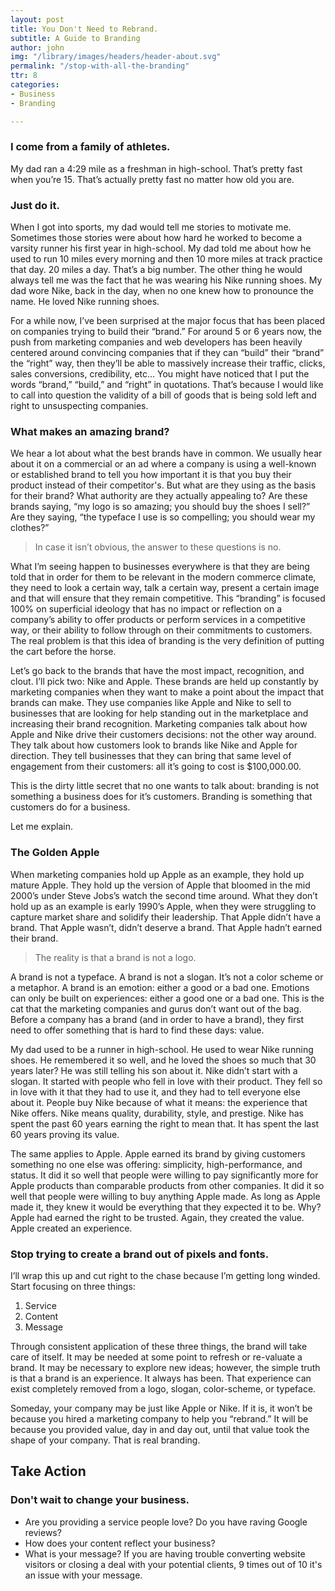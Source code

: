 ```yaml
---
layout: post
title: You Don't Need to Rebrand.
subtitle: A Guide to Branding
author: john
img: "/library/images/headers/header-about.svg"
permalink: "/stop-with-all-the-branding"
ttr: 8
categories:
- Business
- Branding

---
```

### I come from a family of athletes.

My dad ran a 4:29 mile as a freshman in high-school. That’s pretty fast when you’re 15. That’s actually pretty fast no matter how old you are.

### Just do it.

When I got into sports, my dad would tell me stories to motivate me. Sometimes those stories were about how hard he worked to become a varsity runner his first year in high-school. My dad told me about how he used to run 10 miles every morning and then 10 more miles at track practice that day. 20 miles a day. That’s a big number. The other thing he would always tell me was the fact that he was wearing his Nike running shoes. My dad wore Nike, back in the day, when no one knew how to pronounce the name. He loved Nike running shoes.

For a while now, I’ve been surprised at the major focus that has been placed on companies trying to build their “brand.” For around 5 or 6 years now, the push from marketing companies and web developers has been heavily centered around convincing companies that if they can “build” their “brand” the “right” way, then they’ll be able to massively increase their traffic, clicks, sales conversions, credibility, etc…
You might have noticed that I put the words “brand,” “build,” and “right” in quotations. That’s because I would like to call into question the validity of a bill of goods that is being sold left and right to unsuspecting companies.

### What makes an amazing brand?

We hear a lot about what the best brands have in common. We usually hear about it on a commercial or an ad where a company is using a well-known or established brand to tell you how important it is that you buy their product instead of their competitor's. But what are they using as the basis for their brand? What authority are they actually appealing to? Are these brands saying, “my logo is so amazing; you should buy the shoes I sell?” Are they saying, “the typeface I use is so compelling; you should wear my clothes?”

> In case it isn’t obvious, the answer to these questions is no.

What I’m seeing happen to businesses everywhere is that they are being told that in order for them to be relevant in the modern commerce climate, they need to look a certain way, talk a certain way, present a certain image and that will ensure that they remain competitive. This “branding” is focused 100% on superficial ideology that has no impact or reflection on a company’s ability to offer products or perform services in a competitive way, or their ability to follow through on their commitments to customers. The real problem is that this idea of branding is the very definition of putting the cart before the horse.

Let’s go back to the brands that have the most impact, recognition, and clout. I’ll pick two: Nike and Apple. These brands are held up constantly by marketing companies when they want to make a point about the impact that brands can make. They use companies like Apple and Nike to sell to businesses that are looking for help standing out in the marketplace and increasing their brand recognition. Marketing companies talk about how Apple and Nike drive their customers decisions: not the other way around. They talk about how customers look to brands like Nike and Apple for direction. They tell businesses that they can bring that same level of engagement from their customers: all it’s going to cost is $100,000.00.

This is the dirty little secret that no one wants to talk about: branding is not something a business does for it’s customers. Branding is something that customers do for a business.

Let me explain.

### The Golden Apple

When marketing companies hold up Apple as an example, they hold up mature Apple. They hold up the version of Apple that bloomed in the mid 2000’s under Steve Jobs’s watch the second time around. What they don’t hold up as an example is early 1990’s Apple, when they were struggling to capture market share and solidify their leadership. That Apple didn’t have a brand. That Apple wasn’t, didn’t deserve a brand. That Apple hadn’t earned their brand.

> The reality is that a brand is not a logo.

A brand is not a typeface. A brand is not a slogan. It’s not a color scheme or a metaphor. A brand is an emotion: either a good or a bad one. Emotions can only be built on experiences: either a good one or a bad one. This is the cat that the marketing companies and gurus don’t want out of the bag. Before a company has a brand (and in order to have a brand), they first need to offer something that is hard to find these days: value.

My dad used to be a runner in high-school. He used to wear Nike running shoes. He remembered it so well, and he loved the shoes so much that 30 years later? He was still telling his son about it. Nike didn’t start with a slogan. It started with people who fell in love with their product. They fell so in love with it that they had to use it, and they had to tell everyone else about it. People buy Nike because of what it means: the experience that Nike offers. Nike means quality, durability, style, and prestige. Nike has spent the past 60 years earning the right to mean that. It has spent the last 60 years proving its value.

The same applies to Apple. Apple earned its brand by giving customers something no one else was offering: simplicity, high-performance, and status. It did it so well that people were willing to pay significantly more for Apple products than comparable products from other companies. It did it so well that people were willing to buy anything Apple made. As long as Apple made it, they knew it would be everything that they expected it to be. Why? Apple had earned the right to be trusted. Again, they created the value. Apple created an experience.

### Stop trying to create a brand out of pixels and fonts.

I’ll wrap this up and cut right to the chase because I’m getting long winded.  Start focusing on three things:

1. Service
2. Content
3. Message

Through consistent application of these three things, the brand will take care of itself. It may be needed at some point to refresh or re-valuate a brand. It may be necessary to explore new ideas; however, the simple truth is that a brand is an experience. It always has been. That experience can exist completely removed from a logo, slogan, color-scheme, or typeface.

Someday, your company may be just like Apple or Nike. If it is, it won’t be because you hired a marketing company to help you “rebrand.” It will be because you provided value, day in and day out, until that value took the shape of your company. That is real branding.

## Take Action

### Don't wait to change your business.

* Are you providing a service people love? Do you have raving Google reviews?
* How does your content reflect your business?
* What is your message? If you are having trouble converting website visitors or closing a deal with your potential clients, 9 times out of 10 it's an issue with your message.